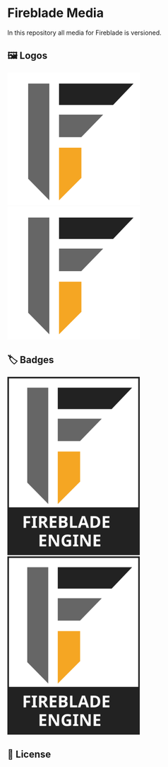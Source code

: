 # Fireblade Media

In this repository all media for Fireblade is versioned.

## 🖼️ Logos

<img src="assets/Logo.svg" width="300px"/> <img src="assets/Logo.svg" width="300px" style="background-color: #000"/>

## 🏷️ Badges

<img src="assets/Badge.svg" width="300px"/> <img src="assets/Badge.svg" width="300px" style="background-color: #000"/>


## 🔏 License